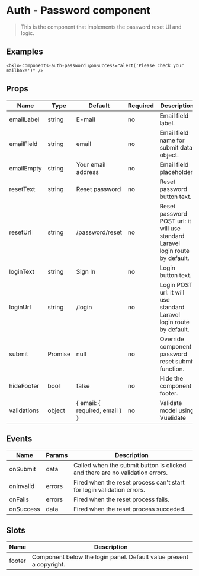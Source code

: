 # Auth - Password component

> This is the component that implements the password reset UI and logic. 

## Examples
```vue
<bklo-components-auth-password @onSuccess="alert('Please check your mailbox!')" />
```

## Props
| Name | Type | Default | Required | Description |
|------|------|---------|----------|-------------|
| emailLabel | string | E-mail | no | Email field label. |
| emailField | string | email | no | Email field name for submit data object. |
| emailEmpty | string | Your email address | no | Email field placeholder. |
| resetText | string | Reset password | no | Reset password button text. |
| resetUrl | string | /password/reset | no | Reset password POST url: it will use standard Laravel login route by default. |
| loginText | string | Sign In | no | Login button text. |
| loginUrl | string | /login | no | Login POST url: it will use standard Laravel login route by default. |
| submit | Promise | null | no | Override component password reset submit function. |
| hideFooter | bool | false | no | Hide the component footer. |
| validations | object | { email: { required, email } } | no | Validate model using Vuelidate |


## Events
| Name | Params | Description |
|------|--------|-------------|
| onSubmit | data | Called when the submit button is clicked and there are no validation errors. |
| onInvalid | errors | Fired when the reset process can't start for login validation errors. |
| onFails | errors | Fired when the reset process fails. |
| onSuccess | data | Fired when the reset process succeded. |

## Slots
| Name | Description |
|------|-------------|
| footer | Component below the login panel. Default value present a copyright. |

